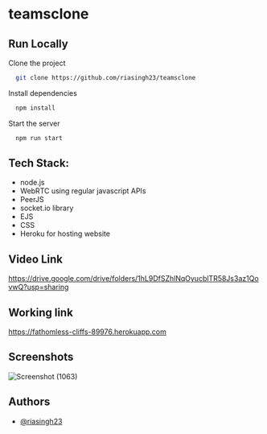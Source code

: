 # teamsclone

## Run Locally

Clone the project

```bash
  git clone https://github.com/riasingh23/teamsclone
```

Install dependencies

```bash
  npm install
```

Start the server

```bash
  npm run start
```

## Tech Stack:

 - node.js
 - WebRTC using regular javascript APIs
 - PeerJS
 - socket.io library
 - EJS
 - CSS
 - Heroku for hosting website

## Video  Link
https://drive.google.com/drive/folders/1hL9DfSZhlNqOyucblTR58Js3az1QovwQ?usp=sharing

## Working link
https://fathomless-cliffs-89976.herokuapp.com

## Screenshots

![Screenshot (1063)](https://user-images.githubusercontent.com/79793334/125494119-4f5b081b-b48b-4d82-a875-ea399a6cb0f6.png)


## Authors

- [@riasingh23](https://www.github.com/riasingh23)

  
